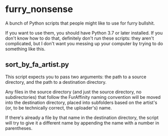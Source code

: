 # furry_nonsense
A bunch of Python scripts that people might like to use for furry bullshit.

If you want to use them, you should have Python 3.7 or later installed. If you don't know how to do that, definitely don't run these scripts: they aren't complicated, but I don't want you messing up your computer by trying to do something like this.

## sort_by_fa_artist.py
This script expects you to pass two arguments: the path to a source directory, and the path to a destination directory.

Any files in the source directory (and just the source directory, no subdirectories) that follow the FurAffinity naming convention will be moved into the destination directory, placed into subfolders based on the artist's (or, to be technically correct, the uploader's) name.
 
 If there's already a file by that name in the destination directory, the script will try to give it a different name by appending the name with a number in parentheses.
